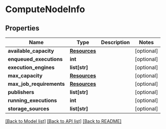 # ComputeNodeInfo

## Properties
Name | Type | Description | Notes
------------ | ------------- | ------------- | -------------
**available_capacity** | [**Resources**](Resources.md) |  | [optional]
**enqueued_executions** | **int** |  | [optional]
**execution_engines** | **list[str]** |  | [optional]
**max_capacity** | [**Resources**](Resources.md) |  | [optional]
**max_job_requirements** | [**Resources**](Resources.md) |  | [optional]
**publishers** | **list[str]** |  | [optional]
**running_executions** | **int** |  | [optional]
**storage_sources** | **list[str]** |  | [optional]

[[Back to Model list]](../README.md#documentation-for-models) [[Back to API list]](../README.md#documentation-for-api-endpoints) [[Back to README]](../README.md)
